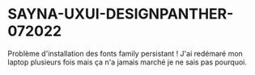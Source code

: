 # SAYNA-UXUI-DESIGNPANTHER-072022
Problème d'installation des fonts family persistant !
J'ai redémaré mon laptop plusieurs fois mais ça n'a jamais marché je ne sais pas pourquoi.
